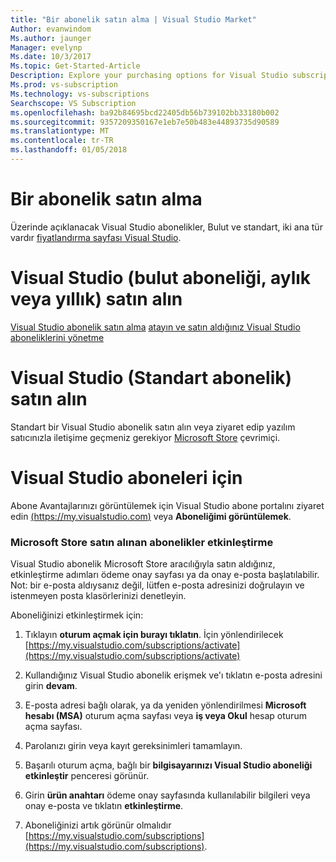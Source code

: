 ```yaml
---
title: "Bir abonelik satın alma | Visual Studio Market"
Author: evanwindom
Ms.author: jaunger
Manager: evelynp
Ms.date: 10/3/2017
Ms.topic: Get-Started-Article
Description: Explore your purchasing options for Visual Studio subscriptions
Ms.prod: vs-subscription
Ms.technology: vs-subscriptions
Searchscope: VS Subscription
ms.openlocfilehash: ba92b84695bcd22405db56b739102bb33180b002
ms.sourcegitcommit: 9357209350167e1eb7e50b483e44893735d90589
ms.translationtype: MT
ms.contentlocale: tr-TR
ms.lasthandoff: 01/05/2018
---
```

#   <a name="how-to-buy-a-subscription"></a>Bir abonelik satın alma
Üzerinde açıklanacak Visual Studio abonelikler, Bulut ve standart, iki ana tür vardır [fiyatlandırma sayfası Visual Studio](https://www.visualstudio.com/vs/pricing/).

# <a name="buy-visual-studio-cloud-subscription-either-monthly-or-annual"></a>Visual Studio (bulut aboneliği, aylık veya yıllık) satın alın 

[Visual Studio abonelik satın alma](https://docs.microsoft.com/vsts/billing/vs-subscriptions/buy-vs-subscriptions)
[atayın ve satın aldığınız Visual Studio aboneliklerini yönetme](https://docs.microsoft.com/vsts/billing/vs-subscriptions/manage-vs-subscriptions)

# <a name="buy-visual-studio-standard-subscription"></a>Visual Studio (Standart abonelik) satın alın
Standart bir Visual Studio abonelik satın alın veya ziyaret edip yazılım satıcınızla iletişime geçmeniz gerekiyor [Microsoft Store](https://www.microsoft.com/store) çevrimiçi.

# <a name="for-visual-studio-subscribers"></a>Visual Studio aboneleri için
Abone Avantajlarınızı görüntülemek için Visual Studio abone portalını ziyaret edin [(https://my.visualstudio.com)](https://my.visualstudio.com) veya **Aboneliğimi görüntülemek**.


### <a name="activating-subscriptions-purchased-through-the-microsoft-store"></a>Microsoft Store satın alınan abonelikler etkinleştirme

Visual Studio abonelik Microsoft Store aracılığıyla satın aldığınız, etkinleştirme adımları ödeme onay sayfası ya da onay e-posta başlatılabilir. Not: bir e-posta aldıysanız değil, lütfen e-posta adresinizi doğrulayın ve istenmeyen posta klasörlerinizi denetleyin.

Aboneliğinizi etkinleştirmek için: 

1. Tıklayın **oturum açmak için burayı tıklatın**. İçin yönlendirilecek [https://my.visualstudio.com/subscriptions/activate](https://my.visualstudio.com/subscriptions/activate)

2. Kullandığınız Visual Studio abonelik erişmek ve'ı tıklatın e-posta adresini girin **devam**.

3. E-posta adresi bağlı olarak, ya da yeniden yönlendirilmesi **Microsoft hesabı (MSA)** oturum açma sayfası veya **iş veya Okul** hesap oturum açma sayfası. 

4. Parolanızı girin veya kayıt gereksinimleri tamamlayın.
5. Başarılı oturum açma, bağlı bir **bilgisayarınızı Visual Studio aboneliği etkinleştir** penceresi görünür.
6. Girin **ürün anahtarı** ödeme onay sayfasında kullanılabilir bilgileri veya onay e-posta ve tıklatın **etkinleştirme**.

7. Aboneliğinizi artık görünür olmalıdır [https://my.visualstudio.com/subscriptions](https://my.visualstudio.com/subscriptions).